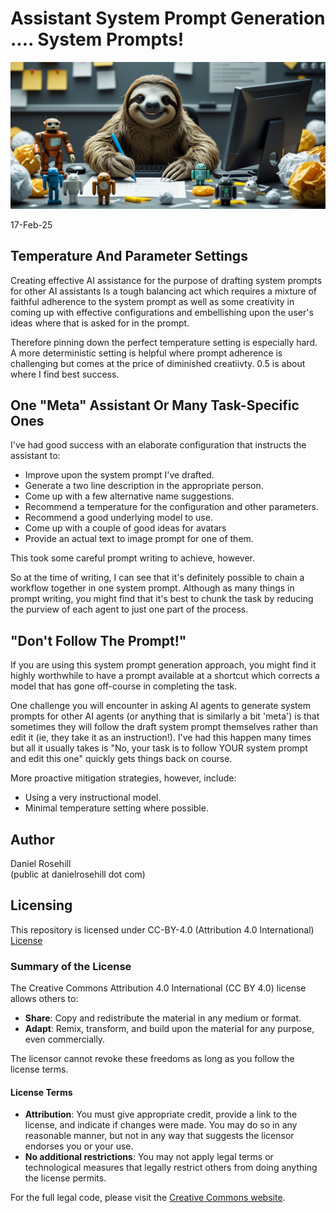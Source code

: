 #  Assistant System Prompt Generation .... System Prompts!

![alt text](banner.jpg)

17-Feb-25

## Temperature And Parameter Settings

Creating effective AI assistance for the purpose of drafting system prompts for other AI assistants Is a tough balancing act which requires a mixture of faithful adherence to the system prompt as well as some creativity in coming up with effective configurations and embellishing upon the user's ideas where that is asked for in the prompt.

Therefore pinning down the perfect temperature setting is especially hard. A more deterministic setting is helpful where prompt adherence is challenging but comes at the price of diminished creatiivty. 0.5 is about where I find best success.

## One "Meta" Assistant Or Many Task-Specific Ones

I've had good success with an elaborate configuration that instructs the assistant to:

- Improve upon the system prompt I've drafted.   
- Generate a two line description in the appropriate person.   
- Come up with a few alternative name suggestions.   
- Recommend a temperature for the configuration and other parameters.   
- Recommend a good underlying model to use.   
- Come up with a couple of good ideas for avatars
- Provide an actual text to image prompt for one of them. 

This took some careful prompt writing to achieve, however. 

So at the time of writing, I can see that it's definitely possible to chain a workflow together in one system prompt. Although as many things in prompt writing, you might find that it's best to chunk the task by reducing the purview of each agent to just one part of the process.

## "Don't Follow The Prompt!"

If you are using this system prompt generation approach, you might find it highly worthwhile to have a prompt available at a shortcut which corrects a model that has gone off-course in completing the task. 

One challenge you will encounter in asking AI agents to generate system prompts for other AI agents (or anything that is similarly a bit 'meta') is that sometimes they will follow the draft system prompt themselves rather than edit it (ie, they take it as an instruction!). I've had this happen many times but all it usually takes is "No, your task is to follow YOUR system prompt and edit this one" quickly gets things back on course. 

More proactive mitigation strategies, however, include:

- Using a very instructional model.   
- Minimal temperature setting where possible. 
 

## Author

Daniel Rosehill  
(public at danielrosehill dot com)

## Licensing

This repository is licensed under CC-BY-4.0 (Attribution 4.0 International) 
[License](https://creativecommons.org/licenses/by/4.0/)

### Summary of the License
The Creative Commons Attribution 4.0 International (CC BY 4.0) license allows others to:
- **Share**: Copy and redistribute the material in any medium or format.
- **Adapt**: Remix, transform, and build upon the material for any purpose, even commercially.

The licensor cannot revoke these freedoms as long as you follow the license terms.

#### License Terms
- **Attribution**: You must give appropriate credit, provide a link to the license, and indicate if changes were made. You may do so in any reasonable manner, but not in any way that suggests the licensor endorses you or your use.
- **No additional restrictions**: You may not apply legal terms or technological measures that legally restrict others from doing anything the license permits.

For the full legal code, please visit the [Creative Commons website](https://creativecommons.org/licenses/by/4.0/legalcode).